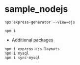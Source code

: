 # sample_nodejs
```
npx express-generator --view=ejs
```
```
npm i
```
- Additional packages
```
npm i express-ejs-layouts
npm i mysql
npm i sync-mysql
```